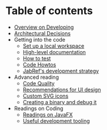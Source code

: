 # Table of contents

* [Overview on Developing](README.md)
* [Architectural Decisions](adr/README.md)
* Getting into the code
  * [Set up a local workspace](guidelines-for-setting-up-a-local-workspace.md)
  * [High-level documentation](high-level-documentation.md)
  * [How to test](testing.md)
  * [Code Howtos](code-howtos.md)
  * [JabRef's development strategy](development-strategy.md)
* Advanced reading
  * [Code Quality](code-quality.md)
  * [Recommendations for UI design](ui-recommendations.md)
  * [Custom SVG icons](custom-svg-icons.md)
  * [Creating a binary and debug it](jpackage.md)
* Readings on Coding
  * [Readings on JavaFX](javafx.md)
  * [Useful development tooling](tools.md)
